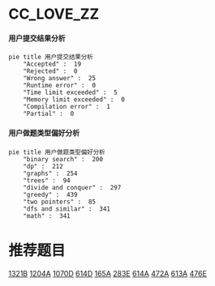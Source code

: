 # CC_LOVE_ZZ

<!-- tabs:start -->



#### **用户提交结果分析**

```mermaid
pie title 用户提交结果分析
    "Accepted" :  19
    "Rejected" :  0
    "Wrong answer" :  25
    "Runtime error" :  0
    "Time limit exceeded" :  5
    "Memory limit exceeded" :  0
    "Compilation error" :  1
    "Partial" :  0
```

#### **用户做题类型偏好分析**

```mermaid
pie title 用户做题类型偏好分析
    "binary search" :  200
    "dp" :  212
    "graphs" :  254
    "trees" :  94
    "divide and conquer" :  297
    "greedy" :  439
    "two pointers" :  85
    "dfs and similar" :  341
    "math" :  341
```



<!-- tabs:end -->
# 推荐题目
[1321B](https://codeforces.com/contest/1321/problem/B)
[1204A](https://codeforces.com/contest/1204/problem/A)
[1070D](https://codeforces.com/contest/1070/problem/D)
[614D](https://codeforces.com/contest/614/problem/D)
[165A](https://codeforces.com/contest/165/problem/A)
[283E](https://codeforces.com/contest/283/problem/E)
[614A](https://codeforces.com/contest/614/problem/A)
[472A](https://codeforces.com/contest/472/problem/A)
[613A](https://codeforces.com/contest/613/problem/A)
[476E](https://codeforces.com/contest/476/problem/E)
